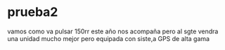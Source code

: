# prueba2
vamos como va
pulsar 150rr
este año nos acompaña pero al sgte vendra una unidad mucho mejor pero equipada con siste,a GPS de alta gama 
